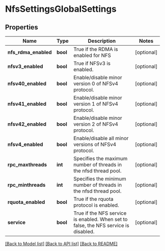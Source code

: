 # NfsSettingsGlobalSettings

## Properties
Name | Type | Description | Notes
------------ | ------------- | ------------- | -------------
**nfs_rdma_enabled** | **bool** | True if the RDMA is enabled for NFS | [optional] 
**nfsv3_enabled** | **bool** | True if NFSv3 is enabled. | [optional] 
**nfsv40_enabled** | **bool** | Enable/disable minor version 0 of NFSv4 protocol. | [optional] 
**nfsv41_enabled** | **bool** | Enable/disable minor version 1 of NFSv4 protocol. | [optional] 
**nfsv42_enabled** | **bool** | Enable/disable minor version 2 of NFSv4 protocol. | [optional] 
**nfsv4_enabled** | **bool** | Enable/disable all minor versions of NFSv4 protocol. | [optional] 
**rpc_maxthreads** | **int** | Specifies the maximum number of threads in the nfsd thread pool. | [optional] 
**rpc_minthreads** | **int** | Specifies the minimum number of threads in the nfsd thread pool. | [optional] 
**rquota_enabled** | **bool** | True if the rquota protocol is enabled. | [optional] 
**service** | **bool** | True if the NFS service is enabled. When set to false, the NFS service is disabled. | [optional] 

[[Back to Model list]](../README.md#documentation-for-models) [[Back to API list]](../README.md#documentation-for-api-endpoints) [[Back to README]](../README.md)


